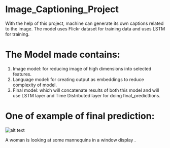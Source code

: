 # Image_Captioning_Project
With the help of this project, machine can generate its own captions related to the image. The model uses Flickr dataset for training data and uses LSTM for training.

# The Model made contains:

1) Image model: for reducing image of high dimensions into selected features.
2) Language model: for creating output as embeddings to reduce complexity of model.
3) Final model: which will concatenate results of both this model and will use LSTM layer and Time Distributed layer for doing final_predicttions.
  
  
# One of example of final prediction:

![alt text](./download.jpeg)

A woman is looking at some mannequins in a window display .
